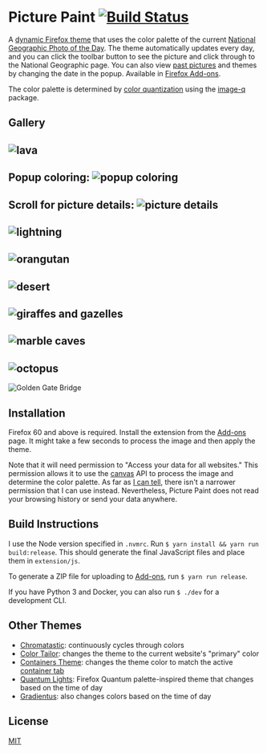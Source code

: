 # Picture Paint [![Build Status](https://travis-ci.org/dguo/picture-paint.svg?branch=master)](https://travis-ci.org/dguo/picture-paint)
A [dynamic Firefox
theme](https://developer.mozilla.org/en-US/Add-ons/Themes/Theme_concepts#Dynamic_themes)
that uses the color palette of the current [National Geographic Photo of the Day](https://www.nationalgeographic.com/photography/photo-of-the-day/).
The theme automatically updates every day, and you can click the toolbar button
to see the picture and click through to the National Geographic page. You can
also view [past
pictures](https://www.nationalgeographic.com/photography/photo-of-the-day/archive/)
and themes by changing the date in the popup. Available in [Firefox
Add-ons](https://addons.mozilla.org/en-US/firefox/addon/picture-paint/).

The color palette is determined by [color
quantization](https://en.wikipedia.org/wiki/Color_quantization)
using the [image-q](https://github.com/ibezkrovnyi/image-quantization) package.

## Gallery
![lava](https://i.imgur.com/uSqHCKQ.png)
---
Popup coloring:
![popup coloring](https://i.imgur.com/IGzEXXK.png)
---
Scroll for picture details:
![picture details](https://i.imgur.com/22etI5f.png)
---
![lightning](https://i.imgur.com/FvIy7CI.png)
---
![orangutan](https://i.imgur.com/rbEluSY.png)
---
![desert](https://i.imgur.com/geh3MSi.png)
---
![giraffes and gazelles](https://i.imgur.com/qD7zAJR.png)
---
![marble caves](https://i.imgur.com/TnlmeBk.png)
---
![octopus](https://i.imgur.com/xMu1nZq.png)
---
![Golden Gate Bridge](https://i.imgur.com/g3bfzRd.png)

## Installation
Firefox 60 and above is required. Install the extension from the
[Add-ons](https://addons.mozilla.org/en-US/firefox/addon/picture-paint/) page.
It might take a few seconds to process the image and then apply the theme.

Note that it will need permission to "Access your data for all websites." This
permission allows it to use the
[canvas](https://developer.mozilla.org/en-US/docs/Web/API/Canvas_API) API to
process the image and determine the color palette. As far as [I can
tell](https://stackoverflow.com/a/49696532/1481479), there isn't a narrower
permission that I can use instead. Nevertheless, Picture Paint does not read
your browsing history or send your data anywhere.

## Build Instructions
I use the Node version specified in `.nvmrc`. Run `$ yarn install && yarn run
build:release`. This should generate the final JavaScript files and place
them in `extension/js`.

To generate a ZIP file for uploading to [Add-ons](https://addons.mozilla.org/),
run `$ yarn run release`.

If you have Python 3 and Docker, you can also run `$ ./dev` for a development
CLI.

## Other Themes
* [Chromatastic](https://addons.mozilla.org/en-US/firefox/addon/chromatastic/): continuously cycles through colors
* [Color Tailor](https://addons.mozilla.org/en-US/firefox/addon/color-tailor/): changes the theme to the current website's "primary" color
* [Containers Theme](https://addons.mozilla.org/en-US/firefox/addon/containers-theme/): changes the theme color to match the active [container tab](https://addons.mozilla.org/en-US/firefox/addon/multi-account-containers/)
* [Quantum Lights](https://addons.mozilla.org/en-US/firefox/addon/quantum-lights-dynamic/): Firefox Quantum palette-inspired theme that changes based on the time of day
* [Gradientus](https://addons.mozilla.org/en-US/firefox/addon/gradientus/): also changes colors based on the time of day

## License
[MIT](https://github.com/dguo/picture-paint/blob/master/LICENSE)
